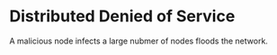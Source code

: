 # Distributed Denied of Service

A malicious node infects a large nubmer of nodes floods the network.
